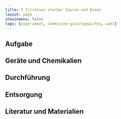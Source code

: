 ```yaml
---
title: 3 Titration starker Säuren und Basen
layout: page
showinmenu: false
tags: [experiment, chemische-gleichgewichte, wahl]
---
```


## Aufgabe

## Geräte und Chemikalien

## Durchführung

## Entsorgung

## Literatur und Materialien
